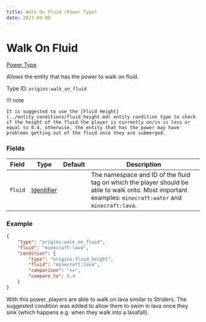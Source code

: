 ```yaml
---
title: Walk On Fluid (Power Type)
date: 2021-04-08
---
```


# Walk On Fluid

[Power Type](../power_types.md)

Allows the entity that has the power to walk on fluid.

Type ID: `origins:walk_on_fluid`

!!! note

    It is suggested to use the [Fluid Height](../entity_conditions/fluid_height.md) entity condition type to check if the height of the fluid the player is currently on/in is less or equal to 0.4, otherwise, the entity that has the power may have problems getting out of the fluid once they are submerged.

### Fields

Field  | Type | Default | Description
-------|------|---------|-------------
`fluid` | [Identifier](../data_types/identifier.md) | | The namespace and ID of the fluid tag on which the player should be able to walk onto. Most important examples: `minecraft:water` and `minecraft:lava`.

### Example
```json
{
  	"type": "origins:walk_on_fluid",
  	"fluid": "minecraft:lava",
  	"condition": {
    	"type": "origins:fluid_height",
    	"fluid": "minecraft:lava",
    	"comparison": "<=",
    	"compare_to": 0.4
  	}
}
```
With this power, players are able to walk on lava similar to Striders. The suggested condition was added to allow them to swim in lava once they sink (which happens e.g. when they walk into a lavafall).
